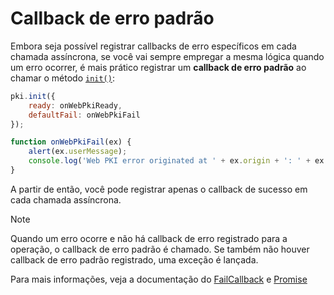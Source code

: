 ﻿# Callback de erro padrão

Embora seja possível registrar callbacks de erro específicos em cada chamada assíncrona, se você vai sempre empregar a mesma lógica quando um erro ocorrer,
é mais prático registrar um **callback de erro padrão** ao chamar o método [`init()`](https://docs.lacunasoftware.com/content/typedocs/web-pki/classes/_lacuna_web_pki_d_.lacunawebpki.html#init):

```javascript
pki.init({
    ready: onWebPkiReady,
    defaultFail: onWebPkiFail
});

function onWebPkiFail(ex) {
    alert(ex.userMessage);
    console.log('Web PKI error originated at ' + ex.origin + ': ' + ex.error);
}
```

A partir de então, você pode registrar apenas o callback de sucesso em cada chamada assíncrona.

> [!NOTE]
> Quando um erro ocorre e não há callback de erro registrado para a operação, o callback de erro padrão é chamado. Se também não houver callback de erro padrão registrado,
> uma exceção é lançada.

Para mais informações, veja a documentação do [FailCallback](https://docs.lacunasoftware.com/content/typedocs/web-pki/interfaces/_lacuna_web_pki_d_.failcallback.html) e [Promise](https://docs.lacunasoftware.com/content/typedocs/web-pki/interfaces/_lacuna_web_pki_d_.promise.html)
